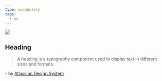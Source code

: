 ```yaml
---
type: vocabulary
tags:
  - ui
---
```

![](https://atlassian.design/static/27b3bceced632f8e9ca920997a801dfd/heading.svg)

## Heading
> A heading is a typography component used to display text in different sizes and formats.

\- by [Atlassian Design System](https://atlassian.design/components)
